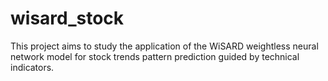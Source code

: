 # wisard_stock

This project aims to study the application of the WiSARD weightless neural network model for stock trends pattern prediction guided by technical indicators.  
